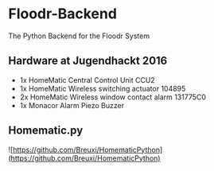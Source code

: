 # Floodr-Backend
The Python Backend for the Floodr System

## Hardware at Jugendhackt 2016
* 1x HomeMatic Central Control Unit CCU2
* 1x HomeMatic Wireless switching actuator 104895
* 2x HomeMatic Wireless window contact alarm 131775C0
* 1x Monacor Alarm Piezo Buzzer


## Homematic.py
![https://github.com/Breuxi/HomematicPython](https://github.com/Breuxi/HomematicPython)
